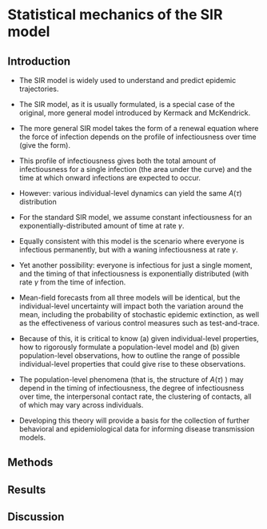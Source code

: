 # Statistical mechanics of the SIR model 

## Introduction

- The SIR model is widely used to understand and predict epidemic trajectories. 
- The SIR model, as it is usually formulated, is a special case of the original, more general model introduced by Kermack and McKendrick. 
- The more general SIR model takes the form of a renewal equation where the force of infection depends on the profile of infectiousness over time (give the form).
- This profile of infectiousness gives both the total amount of infectiousness for a single infection (the area under the curve) and the time at which onward infections are expected to occur.
- However: various individual-level dynamics can yield the same $A(\tau)$ distribution
- For the standard SIR model, we assume constant infectiousness for an exponentially-distributed amount of time at rate $\gamma$. 
- Equally consistent with this model is the scenario where everyone is infectious permanently, but with a waning infectiousness at rate $\gamma$. 
- Yet another possibility: everyone is infectious for just a single moment, and the timing of that infectiousness is exponentially distributed (with rate $\gamma$ from the time of infection. 
- Mean-field forecasts from all three models will be identical, but the individual-level uncertainty will impact both the variation around the mean, including the probability of stochastic epidemic extinction, as well as the effectiveness of various control measures such as test-and-trace. 
- Because of this, it is critical to know (a) given individual-level properties, how to rigorously formulate a population-level model and (b) given population-level observations, how to outline the range of possible individual-level properties that could give rise to these observations. 

- The population-level phenomena (that is, the structure of $A(\tau)$ ) may depend in the timing of infectiousness, the degree of infectiousness over time, the interpersonal contact rate, the clustering of contacts, all of which may vary across individuals. 
- Developing this theory will provide a basis for the collection of further behavioral and epidemiological data for informing disease transmission models. 


## Methods


## Results


## Discussion